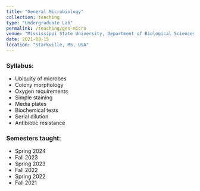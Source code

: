 ```yaml
---
title: "General Microbiology"
collection: teaching
type: "Undergraduate Lab"
permalink: /teaching/gen-micro
venue: "Mississippi State University, Department of Biological Sciences"
date: 2021-08-15
location: "Starkville, MS, USA"
---
```

### Syllabus:
* Ubiquity of microbes
* Colony morphology
* Oxygen requirements
* Simple staining
* Media plates
* Biochemical tests
* Serial dilution
* Antibiotic resistance

### Semesters taught:
* Spring 2024
* Fall 2023
* Spring 2023
* Fall 2022
* Spring 2022
* Fall 2021

